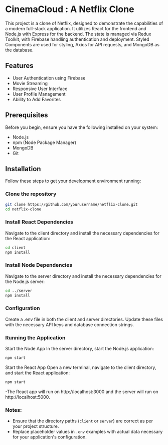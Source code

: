 # CinemaCloud : A Netflix Clone

This project is a clone of Netflix, designed to demonstrate the capabilities of a modern full-stack application. It utilizes React for the frontend and Node.js with Express for the backend. The state is managed via Redux Toolkit, with Firebase handling authentication and deployment. Styled Components are used for styling, Axios for API requests, and MongoDB as the database.

## Features

- User Authentication using Firebase
- Movie Streaming
- Responsive User Interface
- User Profile Management
- Ability to Add Favorites

## Prerequisites

Before you begin, ensure you have the following installed on your system:

- Node.js
- npm (Node Package Manager)
- MongoDB
- Git

## Installation

Follow these steps to get your development environment running:

### Clone the repository

```bash
git clone https://github.com/yourusername/netflix-clone.git
cd netflix-clone
```

### Install React Dependencies
Navigate to the client directory and install the necessary dependencies for the React application:

```bash
cd client
npm install
```

### Install Node Dependencies
Navigate to the server directory and install the necessary dependencies for the Node.js server:

```bash
cd ../server
npm install
```

### Configuration
Create a .env file in both the client and server directories. Update these files with the necessary API keys and database connection strings.

### Running the Application
Start the Node App
In the server directory, start the Node.js application:

```bash
npm start
```

Start the React App
Open a new terminal, navigate to the client directory, and start the React application:
```bash
npm start
```

-The React app will run on http://localhost:3000 and the server will run on http://localhost:5000.

### Notes:
- Ensure that the directory paths (`client` or `server`) are correct as per your project structure.
- Replace placeholder values in `.env` examples with actual data necessary for your application's configuration.
